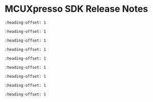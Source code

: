 # MCUXpresso SDK Release Notes


```{include} topics/overview.md
:heading-offset: 1
```

```{include} topics/mcuxpresso_sdk.md
:heading-offset: 1
```

```{include} topics/development_tools.md
:heading-offset: 1
```

```{include} topics/supported_development_systems.md
:heading-offset: 1
```

```{include} topics/mcuxpresso_sdk_release_package.md
:heading-offset: 1
```

```{include} topics/release_contents.md
:heading-offset: 1
```

```{include} topics/what_is_new.md
:heading-offset: 1
```

```{include} ../../../../release/commonrn/topics/release_contents.md
:heading-offset: 1
```

```{include} topics/zigbee_pro_2023_dynamic_link_key_negotiation.md
:heading-offset: 1
```

